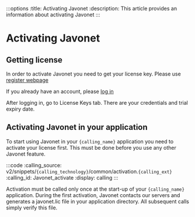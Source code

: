 :::options
:title: Activating Javonet
:description: This article provides an information about activating Javonet
:::

# Activating Javonet

## Getting license

In order to activate Javonet you need to get your license key. Please use [register webpage](https://my.javonet.com/signup/?type=free) 

If you already have an account, please [log in](https://my.javonet.com/signin/) 

After logging in, go to License Keys tab. There are your credentials and trial expiry date.

## Activating Javonet in your application

To start using Javonet in your `{calling_name}` application you need to activate your license first. This must be done before you use any other Javonet feature.

:::code 
:calling_source: v2/snippets/`{calling_technology}`/common/activation.`{calling_ext}`
:calling_id: Javonet_activate
:display: calling
:::

Activation must be called only once at the start-up of your `{calling_name}` application. During the first activation, Javonet contacts our servers and generates a javonet.lic file in your application directory. All subsequent calls simply verify this file.
